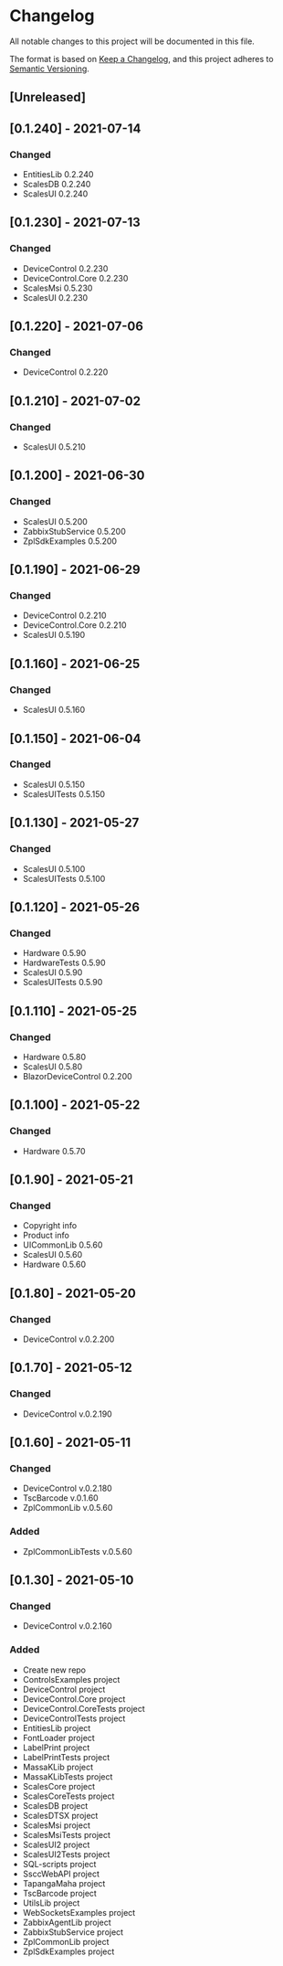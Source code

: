 # Changelog
All notable changes to this project will be documented in this file.

The format is based on [Keep a Changelog](https://keepachangelog.com/en/1.0.0/),
and this project adheres to [Semantic Versioning](https://semver.org/spec/v2.0.0.html).

## [Unreleased]

## [0.1.240] - 2021-07-14
### Changed
- EntitiesLib 0.2.240
- ScalesDB 0.2.240
- ScalesUI 0.2.240

## [0.1.230] - 2021-07-13
### Changed
- DeviceControl 0.2.230
- DeviceControl.Core 0.2.230
- ScalesMsi 0.5.230
- ScalesUI 0.2.230

## [0.1.220] - 2021-07-06
### Changed
- DeviceControl 0.2.220

## [0.1.210] - 2021-07-02
### Changed
- ScalesUI 0.5.210

## [0.1.200] - 2021-06-30
### Changed
- ScalesUI 0.5.200
- ZabbixStubService 0.5.200
- ZplSdkExamples 0.5.200

## [0.1.190] - 2021-06-29
### Changed
- DeviceControl 0.2.210
- DeviceControl.Core 0.2.210
- ScalesUI 0.5.190

## [0.1.160] - 2021-06-25
### Changed
- ScalesUI 0.5.160

## [0.1.150] - 2021-06-04
### Changed
- ScalesUI 0.5.150
- ScalesUITests 0.5.150

## [0.1.130] - 2021-05-27
### Changed
- ScalesUI 0.5.100
- ScalesUITests 0.5.100

## [0.1.120] - 2021-05-26
### Changed
- Hardware 0.5.90
- HardwareTests 0.5.90
- ScalesUI 0.5.90
- ScalesUITests 0.5.90

## [0.1.110] - 2021-05-25
### Changed
- Hardware 0.5.80
- ScalesUI 0.5.80
- BlazorDeviceControl 0.2.200

## [0.1.100] - 2021-05-22
### Changed
- Hardware 0.5.70

## [0.1.90] - 2021-05-21
### Changed
- Copyright info
- Product info
- UICommonLib 0.5.60
- ScalesUI 0.5.60
- Hardware 0.5.60

## [0.1.80] - 2021-05-20
### Changed
- DeviceControl v.0.2.200

## [0.1.70] - 2021-05-12
### Changed
- DeviceControl v.0.2.190

## [0.1.60] - 2021-05-11
### Changed
- DeviceControl v.0.2.180
- TscBarcode v.0.1.60
- ZplCommonLib v.0.5.60
### Added
- ZplCommonLibTests v.0.5.60

## [0.1.30] - 2021-05-10
### Changed
- DeviceControl v.0.2.160
### Added
- Create new repo
- ControlsExamples project
- DeviceControl project
- DeviceControl.Core project
- DeviceControl.CoreTests project
- DeviceControlTests project
- EntitiesLib project
- FontLoader project
- LabelPrint project
- LabelPrintTests project
- MassaKLib project
- MassaKLibTests project
- ScalesCore project
- ScalesCoreTests project
- ScalesDB project
- ScalesDTSX project
- ScalesMsi project
- ScalesMsiTests project
- ScalesUI2 project
- ScalesUI2Tests project
- SQL-scripts project
- SsccWebAPI project
- TapangaMaha project
- TscBarcode project
- UtilsLib project
- WebSocketsExamples project
- ZabbixAgentLib project
- ZabbixStubService project
- ZplCommonLib project
- ZplSdkExamples project
